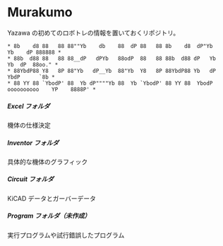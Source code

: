 # Murakumo
Yazawa の初めてのロボトレの情報を置いておくリポジトリ。

```
* 8b    d8 88   88 88""Yb    db    88  dP 88   88 8b    d8  dP"Yb             Yb    dP 888888 *
* 88b  d88 88   88 88__dP   dPYb   88odP  88   88 88b  d88 dP   Yb             Yb  dP  88oo." *
* 88YbdP88 Y8   8P 88"Yb   dP__Yb  88"Yb  Y8   8P 88YbdP88 Yb   dP              YbdP      `8b *
* 88 YY 88 `YbodP' 88  Yb dP""""Yb 88  Yb `YbodP' 88 YY 88  YbodP  oooooooooo    YP    8888P' *
```

##### Excel フォルダ
機体の仕様決定

##### Inventor フォルダ
具体的な機体のグラフィック

##### Circuit フォルダ
KiCAD データとガーバーデータ

##### Program フォルダ（未作成）
実行プログラムや試行錯誤したプログラム

